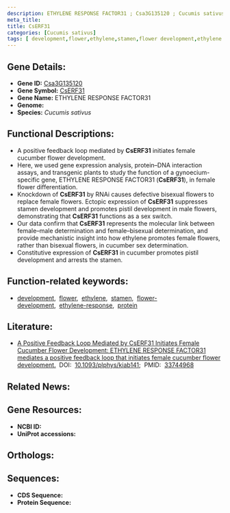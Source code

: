```yaml
---
description: ETHYLENE RESPONSE FACTOR31 ; Csa3G135120 ; Cucumis sativus
meta_title:
title: CsERF31
categories: [Cucumis sativus]
tags: [ development,flower,ethylene,stamen,flower development,ethylene response,protein ]
---
```


## Gene Details:
- **Gene ID:** [Csa3G135120]()
- **Gene Symbol:** <u>CsERF31</u>
- **Gene Name:** ETHYLENE RESPONSE FACTOR31
- **Genome:** []()
- **Species:** *Cucumis sativus*

## Functional Descriptions:
   - A positive feedback loop mediated by **CsERF31** initiates female cucumber flower development.
   - Here, we used gene expression analysis, protein–DNA interaction assays, and transgenic plants to study the function of a gynoecium-specific gene, ETHYLENE RESPONSE FACTOR31 (**CsERF31**), in female flower differentiation.
   - Knockdown of **CsERF31** by RNAi causes defective bisexual flowers to replace female flowers. Ectopic expression of **CsERF31** suppresses stamen development and promotes pistil development in male flowers, demonstrating that **CsERF31** functions as a sex switch.
   - Our data confirm that **CsERF31** represents the molecular link between female–male determination and female–bisexual determination, and provide mechanistic insight into how ethylene promotes female flowers, rather than bisexual flowers, in cucumber sex determination.
   - Constitutive expression of **CsERF31** in cucumber promotes pistil development and arrests the stamen.

## Function-related keywords:
   - [development](/tags/development/),&nbsp;&nbsp;[flower](/tags/flower/),&nbsp;&nbsp;[ethylene](/tags/ethylene/),&nbsp;&nbsp;[stamen](/tags/stamen/),&nbsp;&nbsp;[flower-development](/tags/flower-development/),&nbsp;&nbsp;[ethylene-response](/tags/ethylene-response/),&nbsp;&nbsp;[protein](/tags/protein/)

## Literature:
   - [A Positive Feedback Loop Mediated by CsERF31 Initiates Female Cucumber Flower Development: ETHYLENE RESPONSE FACTOR31 mediates a positive feedback loop that initiates female cucumber flower development.](https://doi.org/10.1093/plphys/kiab141)&nbsp;&nbsp;DOI:&nbsp;&nbsp;[10.1093/plphys/kiab141](https://doi.org/10.1093/plphys/kiab141);&nbsp;&nbsp;PMID:&nbsp;&nbsp;[33744968](https://pubmed.ncbi.nlm.nih.gov/33744968/)

## Related News:

## Gene Resources:
- **NCBI ID:**  [](https://www.ncbi.nlm.nih.gov/gene/?term=)
- **UniProt accessions:**  [](https://www.uniprot.org/uniprotkb//entry)

## Orthologs:

## Sequences:
- **CDS Sequence:**
- **Protein Sequence:**
